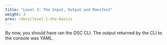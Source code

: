 ```yaml
---
title: "Level 3: The Input, Output and Manifest"
weight: 3
prev: /docs/level-1-the-basics
---
```


By now, you should have ran the DSC CLI. The output returned by the CLI to the console was YAML.
